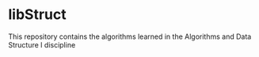 # libStruct
This repository contains the algorithms learned in the Algorithms and Data Structure I discipline
